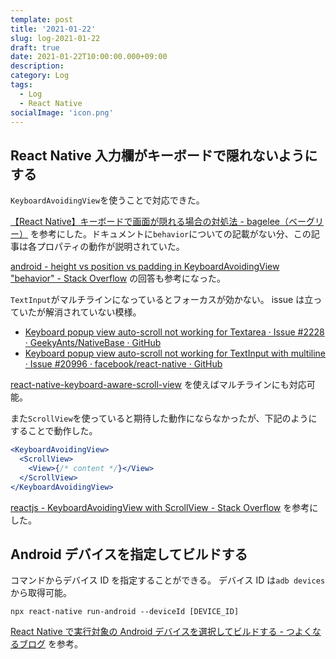```yaml
---
template: post
title: '2021-01-22'
slug: log-2021-01-22
draft: true
date: 2021-01-22T10:00:00.000+09:00
description:
category: Log
tags:
  - Log
  - React Native
socialImage: 'icon.png'
---
```


## React Native 入力欄がキーボードで隠れないようにする

`KeyboardAvoidingView`を使うことで対応できた。

[【React Native】キーボードで画面が隠れる場合の対処法 - bagelee（ベーグリー）](https://bagelee.com/programming/react-native-keyboard/) を参考にした。ドキュメントに`behavior`についての記載がない分、この記事は各プロパティの動作が説明されていた。

[android - height vs position vs padding in KeyboardAvoidingView "behavior" - Stack Overflow](https://stackoverflow.com/questions/47661480/height-vs-position-vs-padding-in-keyboardavoidingview-behavior) の回答も参考になった。

`TextInput`がマルチラインになっているとフォーカスが効かない。
issue は立っていたが解消されていない模様。

- [Keyboard popup view auto-scroll not working for Textarea · Issue #2228 · GeekyAnts/NativeBase · GitHub](https://github.com/GeekyAnts/NativeBase/issues/2228)
- [Keyboard popup view auto-scroll not working for TextInput with multiline · Issue #20996 · facebook/react-native · GitHub](https://github.com/facebook/react-native/issues/20996)

[react-native-keyboard-aware-scroll-view](https://github.com/APSL/react-native-keyboard-aware-scroll-view) を使えばマルチラインにも対応可能。

また`ScrollView`を使っていると期待した動作にならなかったが、下記のようにすることで動作した。

```jsx
<KeyboardAvoidingView>
  <ScrollView>
    <View>{/* content */}</View>
  </ScrollView>
</KeyboardAvoidingView>
```

[reactjs - KeyboardAvoidingView with ScrollView - Stack Overflow](https://stackoverflow.com/questions/40438986/keyboardavoidingview-with-scrollview) を参考にした。

## Android デバイスを指定してビルドする

コマンドからデバイス ID を指定することができる。
デバイス ID は`adb devices`から取得可能。

```shell
npx react-native run-android --deviceId [DEVICE_ID]
```

[React Native で実行対象の Android デバイスを選択してビルドする - つよくなるブログ](https://blog.morugu.com/entry/2018/01/16/214355) を参考。
